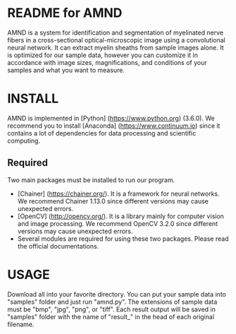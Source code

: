 README for AMND
===
AMND is a system for identification and segmentation of myelinated nerve fibers in a cross-sectional optical-microscopic image using a convolutional neural network. It can extract myelin sheaths from sample images alone. It is optimized for our sample data, however you can customize it in accordance with image sizes, magnifications, and conditions of your samples and what you want to measure.

INSTALL
===
AMND is implemented in [Python] (https://www.python.org) (3.6.0). We recommend you to install [Anaconda] (https://www.continuum.io) since it contains a lot of dependencies for data processing and scientific computing.

Required
---
Two main packages must be installed to run our program. 
* [Chainer] (https://chainer.org/). It is a framework for neural networks. We recommend Chainer 1.13.0 since different versions may cause unexpected errors.
* [OpenCV] (http://opencv.org/). It is a library mainly for computer vision and image processing. We recommend OpenCV 3.2.0 since different versions may cause unexpected errors.
* Several modules are required for using these two packages. Please read the official documentations.

USAGE
===
Download all into your favorite directory. You can put your sample data into "samples" folder and just run "amnd.py". The extensions of sample data must be "bmp", "jpg", "png", or "tiff". Each result output will be saved in "samples" folder with the name of "result_" in the head of each original filename. 
